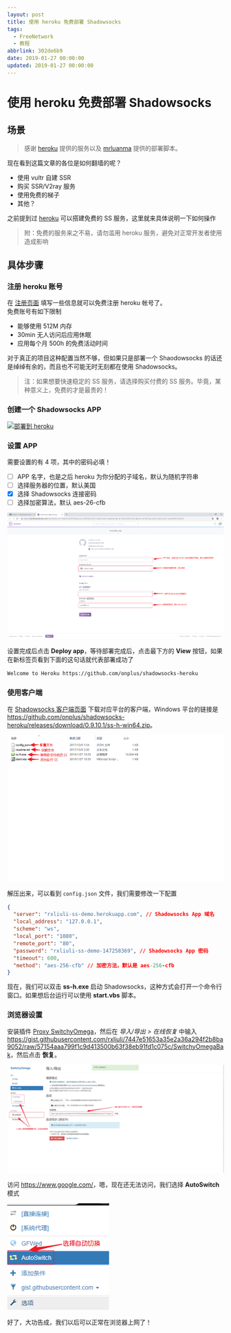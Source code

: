```yaml
---
layout: post
title: 使用 heroku 免费部署 Shadowsocks
tags:
  - FreeNetwork
  - 教程
abbrlink: 302de6b9
date: 2019-01-27 00:00:00
updated: 2019-01-27 00:00:00
---
```


# 使用 heroku 免费部署 Shadowsocks

## 场景

> 感谢 [heroku](https://www.heroku.com) 提供的服务以及 [mrluanma](https://github.com/mrluanma/shadowsocks-heroku) 提供的部署脚本。

现在看到这篇文章的各位是如何翻墙的呢？

- 使用 vultr 自建 SSR
- 购买 SSR/V2ray 服务
- 使用免费的梯子
- 其他？

之前提到过 [heroku](https://www.heroku.com) 可以搭建免费的 SS 服务，这里就来具体说明一下如何操作

> 附：免费的服务来之不易，请勿滥用 heroku 服务，避免对正常开发者使用造成影响

## 具体步骤

### 注册 heroku 账号

在 [注册页面](https://signup.heroku.com/) 填写一些信息就可以免费注册 heroku 帐号了。  
免费账号有如下限制

- 能够使用 512M 内存
- 30min 无人访问后应用休眠
- 应用每个月 500h 的免费活动时间

对于真正的项目这种配置当然不够，但如果只是部署一个 Shaodowsocks 的话还是绰绰有余的，而且也不可能无时无刻都在使用 Shadowsocks。

> 注：如果想要快速稳定的 SS 服务，请选择购买付费的 SS 服务。毕竟，某种意义上，免费的才是最贵的！

### 创建一个 Shadowsocks APP

[![部署到 heroku](https://camo.githubusercontent.com/c0824806f5221ebb7d25e559568582dd39dd1170/68747470733a2f2f7777772e6865726f6b7563646e2e636f6d2f6465706c6f792f627574746f6e2e706e67)](https://heroku.com/deploy?template=https://github.com/onplus/shadowsocks-heroku/tree/re)

### 设置 APP

需要设置的有 4 项，其中的密码必填！

- [ ] APP 名字，也是之后 heroku 为你分配的子域名，默认为随机字符串
- [ ] 选择服务器的位置，默认美国
- [x] 选择 Shadowsocks 连接密码
- [ ] 选择加密算法，默认 aes-26-cfb

![heroku app 设置](https://raw.githubusercontent.com/rxliuli/img-bed/master/20190127154903.png)

设置完成后点击 **Deploy app**，等待部署完成后，点击最下方的 **View** 按钮，如果在新标签页看到下面的这句话就代表部署成功了

```sh
Welcome to Heroku https://github.com/onplus/shadowsocks-heroku
```

### 使用客户端

在 [Shadowsocks 客户端页面](https://github.com/onplus/shadowsocks-heroku/releases) 下载对应平台的客户端，Windows 平台的链接是 <https://github.com/onplus/shadowsocks-heroku/releases/download/0.9.10.1/ss-h-win64.zip>。

![解压出来的文件](https://raw.githubusercontent.com/rxliuli/img-bed/master/20190127155739.png)

解压出来，可以看到 `config.json` 文件，我们需要修改一下配置

```json
{
  "server": "rxliuli-ss-demo.herokuapp.com", // Shadowsocks App 域名
  "local_address": "127.0.0.1",
  "scheme": "ws",
  "local_port": "1080",
  "remote_port": "80",
  "password": "rxliuli-ss-demo-147258369", // Shadowsocks App 密码
  "timeout": 600,
  "method": "aes-256-cfb" // 加密方法，默认是 aes-256-cfb
}
```

现在，我们可以双击 **ss-h.exe** 启动 Shadowsocks，这种方式会打开一个命令行窗口。如果想后台运行可以使用 **start.vbs** 脚本。

### 浏览器设置

安装插件 [Proxy SwitchyOmega](https://www.switchyomega.com/download/)，然后在 _导入/导出 > 在线恢复_ 中输入 <https://gist.githubusercontent.com/rxliuli/7447e51653a35e2a36a294f2b8ba9052/raw/57154aaa799f1c9d413500b63f38eb91fd1c075c/SwitchyOmegaBak>，然后点击 **恢复**。

![设置 Proxy SwitchyOmega](https://raw.githubusercontent.com/rxliuli/img-bed/master/20190127163834.png)

访问 <https://www.google.com/>，嗯，现在还无法访问，我们选择 **AutoSwitch** 模式

![选择 AutoSwitch 模式](https://raw.githubusercontent.com/rxliuli/img-bed/master/20190127164040.png)

好了，大功告成，我们以后可以正常在浏览器上网了！
